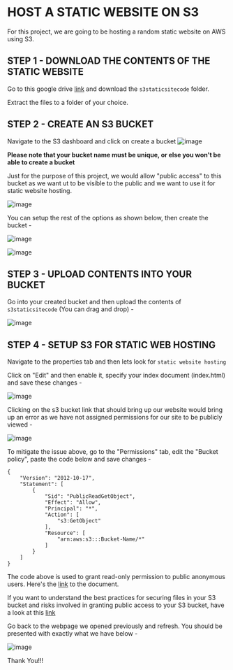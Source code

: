 # HOST A STATIC WEBSITE ON S3

For this project, we are going to be hosting a random static website on AWS using S3.

## STEP 1 - DOWNLOAD THE CONTENTS OF THE STATIC WEBSITE

Go to this google drive [link](https://drive.google.com/drive/folders/1Odgbg6mR7zdJW9AFn_-xHNzQ9eWaFOyC) and download the `s3staticsitecode` folder.

Extract the files to a folder of your choice.

## STEP 2 - CREATE AN S3 BUCKET

Navigate to the S3 dashboard and click on create a bucket
![image](https://user-images.githubusercontent.com/22638955/139158812-006ad5a0-bd4d-4963-9a17-2c12bd3d5ba2.png)

**Please note that your bucket name must be unique, or else you won't be able to create a bucket**

Just for the purpose of this project, we would allow "public access" to this bucket as we want ut to be visible to the public and we want to use it for static website hosting.

![image](https://user-images.githubusercontent.com/22638955/139271995-2b502beb-5d34-4a06-b8de-8c305a10aaf9.png)

You can setup the rest of the options as shown below, then create the bucket - 

![image](https://user-images.githubusercontent.com/22638955/139275369-ac2fa1cc-9440-4549-b339-9b8b8020ca1f.png)

![image](https://user-images.githubusercontent.com/22638955/139275713-3b8fb6c4-8430-474f-98c1-b087fd0f88cc.png)

## STEP 3 - UPLOAD CONTENTS INTO YOUR BUCKET

Go into your created bucket and then upload the contents of `s3staticsitecode` (You can drag and drop) -

![image](https://user-images.githubusercontent.com/22638955/139276518-a7d29f67-76ab-4317-8d88-9e223a24eddc.png)

## STEP 4 - SETUP S3 FOR STATIC WEB HOSTING

Navigate to the properties tab and then lets look for `static website hosting`

Click on "Edit" and then enable it, specify your index document (index.html) and save these changes - 

![image](https://user-images.githubusercontent.com/22638955/139277988-14ac5875-0931-49e9-8f99-9d7c55ca9e25.png)

Clicking on the s3 bucket link that should bring up our website would bring up an error as we have not assigned permissions for our site to be publicly viewed - 

![image](https://user-images.githubusercontent.com/22638955/139278411-51e422dd-b944-497c-8624-d1ffde76cac9.png)

To mitigate the issue above, go to the "Permissions" tab, edit the "Bucket policy", paste the code below and save changes - 

```
{
    "Version": "2012-10-17",
    "Statement": [
        {
            "Sid": "PublicReadGetObject",
            "Effect": "Allow",
            "Principal": "*",
            "Action": [
                "s3:GetObject"
            ],
            "Resource": [
                "arn:aws:s3:::Bucket-Name/*"
            ]
        }
    ]
}
```

The code above is used to grant read-only permission to public anonymous users. Here's the [link](https://docs.aws.amazon.com/AmazonS3/latest/userguide/example-bucket-policies.html#example-bucket-policies-use-case-2) to the document.

If you want to understand the best practices for securing files in your S3 bucket and risks involved in granting public access to your S3 bucket, have a look at this [link](https://aws.amazon.com/premiumsupport/knowledge-center/secure-s3-resources/)

Go back to the webpage we opened previously and refresh. You should be presented with exactly what we have below - 

![image](https://user-images.githubusercontent.com/22638955/139285972-a204d38f-236e-4c47-988b-006bae7c954c.png)

Thank You!!!
